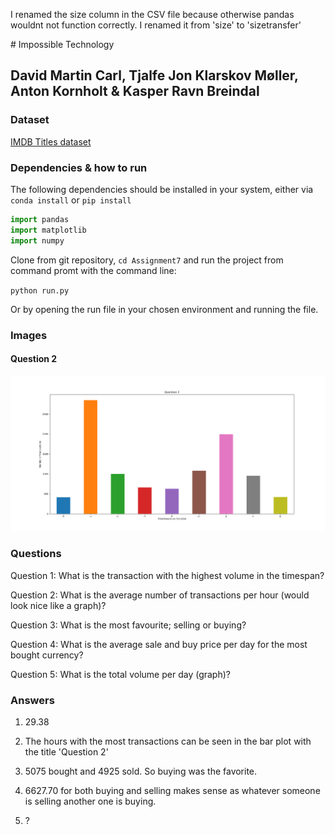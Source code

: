 I renamed the size column in the CSV file because otherwise pandas wouldnt not function correctly. I renamed it from 'size' to 'sizetransfer'

﻿# Impossible Technology

## David Martin Carl, Tjalfe Jon Klarskov Møller, Anton Kornholt & Kasper Ravn Breindal

### Dataset

[IMDB Titles dataset](https://datasets.imdbws.com/title.basics.tsv.gz)

### Dependencies & how to run

The following dependencies should be installed in your system, either via `conda install` or `pip install`

```python
import pandas
import matplotlib
import numpy
```

Clone from git repository, `cd Assignment7` and run the project from command promt with the command line:

`python run.py`

Or by opening the run file in your chosen environment and running the file.

### Images

#### Question 2
![Question 2](img/question_2.png)


### Questions

Question 1: What is the transaction with the highest volume in the timespan?

Question 2: What is the average number of transactions per hour (would look nice like a graph)?

Question 3: What is the most favourite; selling or buying?

Question 4: What is the average sale and buy price per day for the most bought currency?

Question 5: What is the total volume per day (graph)?

### Answers

1. 29.38

2. The hours with the most transactions can be seen in the bar plot with the title 'Question 2' 

3. 5075 bought and 4925 sold. So buying was the favorite.

4. 6627.70 for both buying and selling makes sense as whatever someone is selling another one is buying.

5. ?
